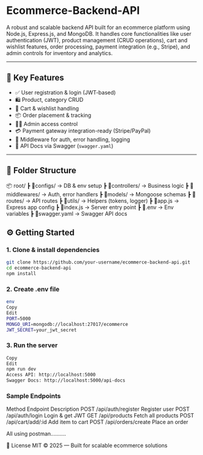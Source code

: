 # Ecommerce-Backend-API
A robust and scalable backend API built for an ecommerce platform using Node.js, Express.js, and MongoDB. It handles core functionalities like user authentication (JWT), product management (CRUD operations), cart and wishlist features, order processing, payment integration (e.g., Stripe), and admin controls for inventory and analytics. 

---

## 🚀 Key Features

- ✅ User registration & login (JWT-based)
- 🛍️ Product, category CRUD
- 🛒 Cart & wishlist handling
- 📦 Order placement & tracking
- 🧑‍💼 Admin access control
- 💳 Payment gateway integration-ready (Stripe/PayPal)
- 🧰 Middleware for auth, error handling, logging
- 📘 API Docs via Swagger (`swagger.yaml`)

---

## 📁 Folder Structure

📦 root/
┣ 📂configs/ → DB & env setup
┣ 📂controllers/ → Business logic
┣ 📂middlewares/ → Auth, error handlers
┣ 📂models/ → Mongoose schemas
┣ 📂routes/ → API routes
┣ 📂utils/ → Helpers (tokens, logger)
┣ 📄app.js → Express app config
┣ 📄index.js → Server entry point
┣ 📄.env → Env variables
┣ 📄swagger.yaml → Swagger API docs


## ⚙️ Getting Started

### 1. Clone & install dependencies

```bash
git clone https://github.com/your-username/ecommerce-backend-api.git
cd ecommerce-backend-api
npm install
```

### 2. Create .env file

```bash
env
Copy
Edit
PORT=5000
MONGO_URI=mongodb://localhost:27017/ecommerce
JWT_SECRET=your_jwt_secret
```

### 3. Run the server
```bash
Copy
Edit
npm run dev
Access API: http://localhost:5000
Swagger Docs: http://localhost:5000/api-docs
```

### Sample Endpoints

Method	Endpoint	Description
POST	/api/auth/register	Register user
POST	/api/auth/login	Login & get JWT
GET	/api/products	Fetch all products
POST	/api/cart/add/:id	Add item to cart
POST	/api/orders/create	Place an order

All using postman..........

📄 License
MIT © 2025 — Built for scalable ecommerce solutions

